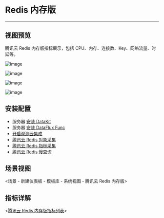 # Redis 内存版

---

## 视图预览

腾讯云 Redis 内存版指标展示，包括 CPU、内存、连接数、Key、网络流量、时延等。

![image](../imgs/tencent-redis-mem-1.png)

![image](../imgs/tencent-redis-mem-2.png)

![image](../imgs/tencent-redis-mem-3.png)

![image](../imgs/tencent-redis-mem-4.png)

## 安装配置
- 服务器 [安装 DataKit](../../../datakit/datakit-install.md)
- 服务器 [安装 DataFlux Func ](https://func.guance.com/doc/quick-start/)
- [开启观测云集成](https://func.guance.com/doc/script-market-guance-integration/)
- [腾讯云 Redis 对象采集](https://func.guance.com/doc/script-market-guance-tencentcloud-redis/)
- [腾讯云 Redis 指标采集](https://func.guance.com/doc/script-market-guance-tencentcloud-monitor/)
- [腾讯云 Redis 慢查询](https://func.guance.com/doc/script-market-guance-tencentcloud-redis-slowlog/)

## 场景视图

<场景 - 新建仪表板 - 模板库 - 系统视图 - 腾讯云 Redis 内存版>

## 指标详解

<[腾讯云 Redis 内存版指标列表](https://cloud.tencent.com/document/product/248/49729)>